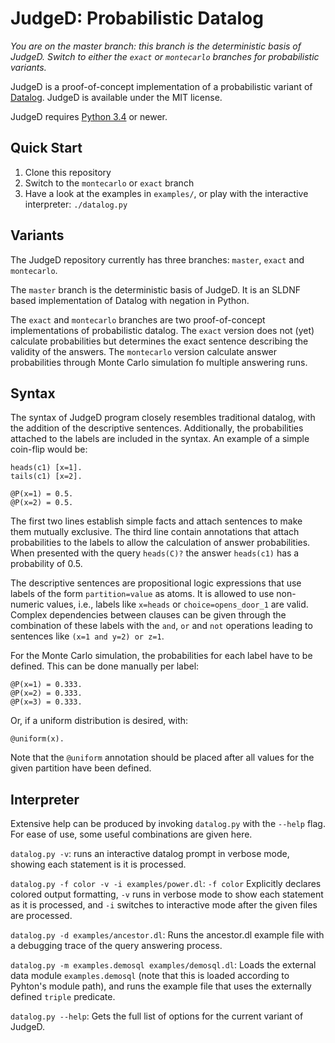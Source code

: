JudgeD: Probabilistic Datalog
=============================

_You are on the master branch: this branch is the deterministic basis of
JudgeD. Switch to either the `exact` or `montecarlo` branches for probabilistic
variants._

JudgeD is a proof-of-concept implementation of a probabilistic variant of
[Datalog](https://en.wikipedia.org/wiki/Datalog). JudgeD is available under the
MIT license.

JudgeD requires [Python 3.4](https://www.python.org/) or newer.


Quick Start
-----------

  1. Clone this repository
  2. Switch to the `montecarlo` or `exact` branch
  3. Have a look at the examples in `examples/`, or play with the interactive
     interpreter: `./datalog.py`


Variants
--------

The JudgeD repository currently has three branches: `master`, `exact` and
`montecarlo`.

The `master` branch is the deterministic basis of JudgeD. It is an SLDNF based
implementation of Datalog with negation in Python.

The `exact` and `montecarlo` branches are two proof-of-concept implementations
of probabilistic datalog. The `exact` version does not (yet) calculate
probabilities but determines the exact sentence describing the validity of the
answers. The `montecarlo` version calculate answer probabilities through Monte
Carlo simulation fo multiple answering runs.


Syntax
------

The syntax of JudgeD program closely resembles traditional datalog, with the
addition of the descriptive sentences. Additionally, the probabilities attached
to the labels are included in the syntax. An example of a simple coin-flip
would be:

    heads(c1) [x=1].
    tails(c1) [x=2].
    
    @P(x=1) = 0.5.
    @P(x=2) = 0.5.

The first two lines establish simple facts and attach sentences to make them
mutually exclusive. The third line contain annotations that attach
probabilities to the labels to allow the calculation of answer probabilities.
When presented with the query `heads(C)?` the answer `heads(c1)` has a
probability of 0.5.

The descriptive sentences are propositional logic expressions that use labels
of the form `partition=value` as atoms. It is allowed to use non-numeric
values, i.e., labels like `x=heads` or `choice=opens_door_1` are valid. Complex
dependencies between clauses can be given through the combination of these
labels with the `and`, `or` and `not` operations leading to sentences like
`(x=1 and y=2) or z=1`.

For the Monte Carlo simulation, the probabilities for each label have to be
defined. This can be done manually per label:

    @P(x=1) = 0.333.
    @P(x=2) = 0.333.
    @P(x=3) = 0.333.

Or, if a uniform distribution is desired, with:

    @uniform(x).

Note that the `@uniform` annotation should be placed after all values for the
given partition have been defined.


Interpreter
-----------

Extensive help can be produced by invoking `datalog.py` with the `--help` flag.
For ease of use, some useful combinations are given here.

`datalog.py -v`: runs an interactive datalog prompt in verbose mode, showing
each statement is it is processed.

`datalog.py -f color -v -i examples/power.dl`: `-f color` Explicitly declares
colored output formatting, `-v` runs in verbose mode to show each statement as
it is processed, and `-i` switches to interactive mode after the given files
are processed.

`datalog.py -d examples/ancestor.dl`: Runs the ancestor.dl example file with a
debugging trace of the query answering process.

`datalog.py -m examples.demosql examples/demosql.dl`: Loads the external data
module `examples.demosql` (note that this is loaded according to Pyhton's
module path), and runs the example file that uses the externally defined
`triple` predicate.

`datalog.py --help`: Gets the full list of options for the current variant of
JudgeD.
